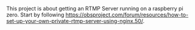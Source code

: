 This project is about getting an RTMP Server running on a raspberry pi zero. Start by following https://obsproject.com/forum/resources/how-to-set-up-your-own-private-rtmp-server-using-nginx.50/.
